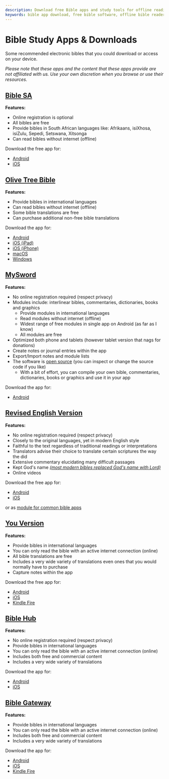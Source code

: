 ```yaml
---
description: Download free Bible apps and study tools for offline reading, interlinear translations, multiple versions, and comprehensive study resources.
keywords: bible app download, free bible software, offline bible reader, interlinear bible app, bible study tools, mobile bible apps, android bible, ios bible, bible translations app
---
```


# Bible Study Apps & Downloads

Some recommended electronic bibles that you could download or access on your device.

*Please note that these apps and the content that these apps provide are not affiliated with us. Use your own discretion when you browse or use their resources.*

## [Bible SA](https://biblesa.co.za/)

**Features:**

* Online registration is optional
* All bibles are free
* Provide bibles in South African languages like: Afrikaans, isiXhosa, isiZulu, Sepedi, Setswana, Xitsonga
* Can read bibles without internet (offline)

Download the free app for:

* [Android](https://play.google.com/store/apps/details?id=org.ubs.ibep.sa)
* [iOS](https://apps.apple.com/us/app/biblesa/id1450163410)

## [Olive Tree Bible](https://www.olivetree.com/bible-study-apps/?source=homepage-banner-main)

**Features:**

* Provide bibles in international languages
* Can read bibles without internet (offline)
* Some bible translations are free
* Can purchase additional non-free bible translations

Download the app for:

* [Android](https://play.google.com/store/apps/details?id=biblereader.olivetree&referrer=utm_source=Bible%2520Study%2520Apps%2520Page&utm_content=App)
* [iOS (iPad)](https://itunes.apple.com/app/id332615624?&referrer=click%3D96a93bae-2851-400d-ab13-c48a06ab859f)
* [iOS (iPhone)](https://itunes.apple.com/app/id332615624?&referrer=click%3D96a93bae-2851-400d-ab13-c48a06ab859f)
* [macOS](https://itunes.apple.com/us/app/biblereader/id472790630?mt=12)
* [Windows](https://www.microsoft.com/store/apps/9NRSP6BRXBZQ)

## [MySword](https://www.mysword.info/download-mysword/mysword)

**Features:**

* No online registration required (respect privacy)
* Modules include: interlinear bibles, commentaries, dictionaries, books and graphics
  * Provide modules in international languages
  * Read modules without internet (offline)
  * Widest range of free modules in single app on Android (as far as I know)
  * All modules are free
* Optimized both phone and tablets (however tablet version that nags for donations)
* Create notes or journal entries within the app
* Export/Import notes and module lists
* The software is [open source](https://github.com/topics/mysword) (you can inspect or change the source code if you like)
  * With a bit of effort, you can compile your own bible, commentaries, dictionaries, books or graphics and use it in your app

Download the app for:

* [Android](https://www.mysword.info/download-mysword/mysword)

## [Revised English Version](https://www.revisedenglishversion.com/)

**Features:**

* No online registration required (respect privacy)
* Closely to the original languages, yet in modern English style
* Faithful to the text regardless of traditional readings or interpretations
* Translators advise their choice to translate certain scriptures the way the did
* Extensive commentary elucidating many difficult passages
* Kept God's name *[(most modern bibles replaced God's name with Lord)](https://eternal.family.net.za/god/father/name#yhvh)*
* Online videos

Download the free app for:

* [Android](https://play.google.com/store/apps/details?id=com.goodbarber.revapp)
* [iOS](https://apps.apple.com/us/app/rev-bible-app/id1381443899)

or as [module for common bible apps](https://www.revisedenglishversion.com/expt)

## [You Version](https://www.bible.com/)

**Features:**

* Provide bibles in international languages
* You can only read the bible with an active internet connection (online)
* All bible translations are free
* Includes a very wide variety of translations even ones that you would normally have to purchase
* Capture notes within the app

Download the free app for:

* [Android](https://app.bible.com/app-android)
* [iOS](https://app.bible.com/app-ios)
* [Kindle Fire](http://www.amazon.com/YouVersion-Bible/dp/B004MC8CA2)

## [Bible Hub](https://biblehub.com/)

**Features:**

* No online registration required (respect privacy)
* Provide bibles in international languages
* You can only read the bible with an active internet connection (online)
* Includes both free and commercial content
* Includes a very wide variety of translations

Download the app for:

* [Android](https://play.google.com/store/apps/details?id=com.biblehub.app)
* [iOS](https://itunes.apple.com/us/app/bible-hub/id1090228108?ls=1&mt=8)

## [Bible Gateway](https://www.biblegateway.com)

**Features:**

* Provide bibles in international languages
* You can only read the bible with an active internet connection (online)
* Includes both free and commercial content
* Includes a very wide variety of translations

Download the app for:

* [Android](https://play.google.com/store/apps/details?id=com.csnmedia.android.bg)
* [iOS](https://itunes.apple.com/app/apple-store/id506512797?pt=578105&ct=bgapp_main_apppage&mt=8)
* [Kindle Fire](https://www.biblegateway.com/assets/images/appinfo/amazon48.png)
